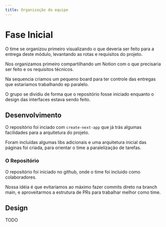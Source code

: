 ```yaml
---
title: Organização da equipe
---
```


# Fase Inicial

O time se organizou primeiro visualizando o que deveria ser feito para a entrega deste módulo, levantando as rotas e requisitos do projeto.

Nos organizamos primeiro compartilhando um Notion com o que precisaria ser feito e os requisitos técnicos.

Na sequencia criamos um pequeno board para ter controle das entregas que estariamos trabalhando ep paralelo.

O grupo se dividiu de forma que o repositório fosse iniciado enquanto o design das interfaces estava sendo feito.

## Desenvolvimento

O repositório foi inciado com `create-next-app` que já trás algumas facilidades para a arquitetura do projeto.

Foram incluídas algumas libs adicionais e uma arquitetura inicial das páginas foi criada, para orientar o time a paralelização de tarefas.

### O Repositório

O repositório foi iniciado no github, onde o time foi incluido como colaboradores.

Nossa idéia é que evitaríamos ao máximo fazer commits direto na branch main, e aproveitarmos a estrutura de PRs para trabalhar melhor como time.

## Design

TODO